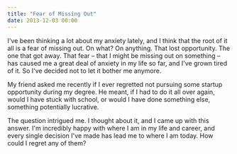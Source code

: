 ```yaml
---
title: "Fear of Missing Out"
date: 2013-12-03 00:00
---
```


I've been thinking a lot about my anxiety lately, and I think that the root of it all is a fear of missing out. On what? On anything. That lost opportunity. The one that got away. That fear – that I might be missing out on something – has caused me a great deal of anxiety in my life so far, and I've grown tired of it. So I've decided not to let it bother me anymore.

My friend asked me recently if I ever regretted not pursuing some startup opportunity during my degree. He meant, if I had to do it all over again, would I have stuck with school, or would I have done something else, something potentially lucrative.

The question intrigued me. I thought about it, and I came up with this answer. I'm incredibly happy with where I am in my life and career, and every single decision I've made has lead me to where I am today. How could I regret any of them?

<!-- more -->
